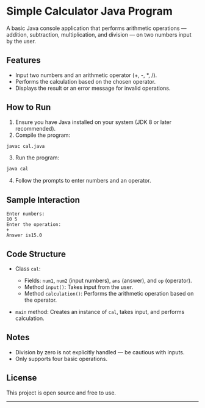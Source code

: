 

# Simple Calculator Java Program

A basic Java console application that performs arithmetic operations — addition, subtraction, multiplication, and division — on two numbers input by the user.

## Features

* Input two numbers and an arithmetic operator (+, -, \*, /).
* Performs the calculation based on the chosen operator.
* Displays the result or an error message for invalid operations.

## How to Run

1. Ensure you have Java installed on your system (JDK 8 or later recommended).
2. Compile the program:

```bash
javac cal.java
```

3. Run the program:

```bash
java cal
```

4. Follow the prompts to enter numbers and an operator.

## Sample Interaction

```
Enter numbers:
10 5
Enter the operation:
+
Answer is15.0
```

## Code Structure

* Class `cal`:

  * Fields: `num1`, `num2` (input numbers), `ans` (answer), and `op` (operator).
  * Method `input()`: Takes input from the user.
  * Method `calculation()`: Performs the arithmetic operation based on the operator.
* `main` method: Creates an instance of `cal`, takes input, and performs calculation.

## Notes

* Division by zero is not explicitly handled — be cautious with inputs.
* Only supports four basic operations.

## License

This project is open source and free to use.

---

